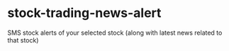 # stock-trading-news-alert
SMS stock alerts of your selected stock (along with latest news related to that stock)
